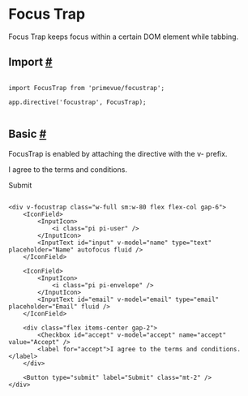 # Focus Trap

Focus Trap keeps focus within a certain DOM element while tabbing.

## Import [#](https://primevue.org/focustrap/#import)

```

import FocusTrap from 'primevue/focustrap';

app.directive('focustrap', FocusTrap);


```

## Basic [#](https://primevue.org/focustrap/#basic)

FocusTrap is enabled by attaching the directive with the v- prefix.

I agree to the terms and conditions.

Submit

```

<div v-focustrap class="w-full sm:w-80 flex flex-col gap-6">
    <IconField>
        <InputIcon>
            <i class="pi pi-user" />
        </InputIcon>
        <InputText id="input" v-model="name" type="text" placeholder="Name" autofocus fluid />
    </IconField>

    <IconField>
        <InputIcon>
            <i class="pi pi-envelope" />
        </InputIcon>
        <InputText id="email" v-model="email" type="email" placeholder="Email" fluid />
    </IconField>

    <div class="flex items-center gap-2">
        <Checkbox id="accept" v-model="accept" name="accept" value="Accept" />
        <label for="accept">I agree to the terms and conditions.</label>
    </div>

    <Button type="submit" label="Submit" class="mt-2" />
</div>


```